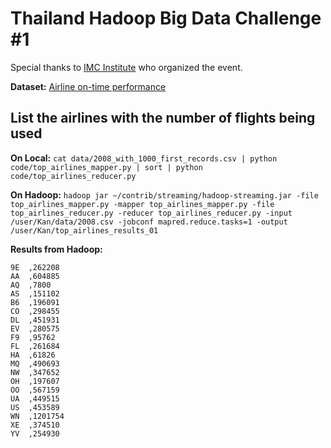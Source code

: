 # Thailand Hadoop Big Data Challenge #1

Special thanks to [IMC Institute](http://www.imcinstitute.com/) who organized the event.

**Dataset:** [Airline on-time performance](http://stat-computing.org/dataexpo/2009/)

## List the airlines with the number of flights being used

**On Local:** `cat data/2008_with_1000_first_records.csv | python code/top_airlines_mapper.py | sort | python code/top_airlines_reducer.py`

**On Hadoop:** `hadoop jar ~/contrib/streaming/hadoop-streaming.jar -file top_airlines_mapper.py -mapper top_airlines_mapper.py -file top_airlines_reducer.py -reducer top_airlines_reducer.py -input /user/Kan/data/2008.csv -jobconf mapred.reduce.tasks=1 -output /user/Kan/top_airlines_results_01`

**Results from Hadoop:**

```
9E  ,262208
AA  ,604885
AQ  ,7800
AS  ,151102
B6  ,196091
CO  ,298455
DL  ,451931
EV  ,280575
F9  ,95762
FL  ,261684
HA  ,61826
MQ  ,490693
NW  ,347652
OH  ,197607
OO  ,567159
UA  ,449515
US  ,453589
WN  ,1201754
XE  ,374510
YV  ,254930
```
